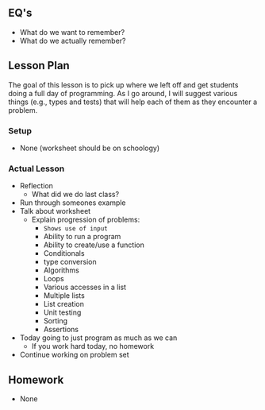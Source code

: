 ## EQ's

- What do we want to remember?
- What do we actually remember?

## Lesson Plan

The goal of this lesson is to pick up where we left off and get students doing
a full day of programming. As I go around, I will suggest various things (e.g.,
types and tests) that will help each of them as they encounter a problem.

### Setup

- None (worksheet should be on schoology)

### Actual Lesson

- Reflection
    - What did we do last class?
- Run through someones example
- Talk about worksheet
    - Explain progression of problems:
        - `Shows use of input`
        - Ability to run a program
        - Ability to create/use a function
        - Conditionals
        - type conversion
        - Algorithms
        - Loops
        - Various accesses in a list
        - Multiple lists
        - List creation
        - Unit testing
        - Sorting
        - Assertions
- Today going to just program as much as we can
    - If you work hard today, no homework
- Continue working on problem set

## Homework

- None
